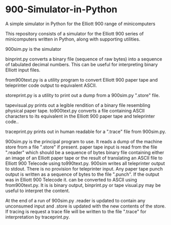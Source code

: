 # 900-Simulator-in-Python
A simple simulator in Python for the Elliott 900 range of minicomputers

This repository consists of a simulator for the Elliott 900 series of minicomputers
written in Python, along with supporting utilities.

900sim.py is the simulator

binprint.py converts a binary file (sequence of raw bytes) into a sequence of tabulated
decimal numbers.  This can be useful for interpreting binary Elliott input files.

from900text.py is a utility program to convert Elliott 900 paper tape and teleprinter 
code output to equivalent ASCII.

storeprint.py is a utility to print out a dump from a 900sim.py ".store" file.

tapevisual.py prints out a legible rendition of a binary file resembling physical paper tape.
to900text.py converts a file containing ASCII characters to its equivalent in the Elliott 900 
paper tape and teleprinter code..

traceprint.py prints out in human readable for a ".trace" file from 900sim.py.

900sim.py is the principal program to use.  It reads a dump of the machine store from a file 
".store" if present.  paper tape input is read from the file ".reader" which should be a
sequence of bytes binary file containing either an image of an Elliott paper tape or the result of 
translating an ASCII file to Elliott 900 Telecode using to990text.py.  900sim writes all teleprinter
output to stdout.  There is no provision for teleprinter input.  Any paper tape punch output is written
as a sequence of bytes to the file ".punch".  If the output was in Elliott 900 Telecode it. can be converted
to ASCII using from900text.py.  It is is binary output, binprint.py or tape visual.py may be useful
to interpret the content.

At the end of a run of 900sim.py .reader is updated to contain any unconsumed
input and .store is updated with the new contents of the store.  If tracing is request a trace file will be written 
to the file ".trace" for interpretation by traceprint.py.

